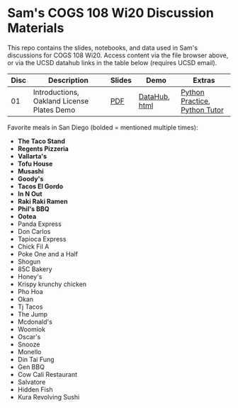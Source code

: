 # Sam's COGS 108 Wi20 Discussion Materials

This repo contains the slides, notebooks, and data used in Sam's discussions
for COGS 108 Wi20. Access content via the file browser above, or via the UCSD
datahub links in the table below (requires UCSD email).

| Disc | Description                                | Slides     | Demo                        | Extras                                      |
| ---- | ------------------------------------------ | ---------- | --------------------------- | ------------------------------------------- |
| 01   | Introductions, Oakland License Plates Demo | [PDF][s01] | [DataHub][d01], [html][n01] | [Python Practice][e01], [Python Tutor][e02] |

[s01]: https://github.com/SamLau95/cogs108disc-wi20/blob/master/disc01/disc01.pdf
[d01]: http://datahub.ucsd.edu/hub/user-redirect/git-sync?repo=https://github.com/SamLau95/cogs108disc-wi20&subPath=disc01/disc01.ipynb
[n01]: https://nbviewer.jupyter.org/github/SamLau95/cogs108disc-wi20/blob/master/disc01/disc01.ipynb
[e01]: http://datahub.ucsd.edu/hub/user-redirect/git-sync?repo=https://github.com/SamLau95/python-bootcamp-2019&subPath=lab01/
[e02]: http://pythontutor.com/

Favorite meals in San Diego (bolded = mentioned multiple times):

- **The Taco Stand**
- **Regents Pizzeria**
- **Vallarta's**
- **Tofu House**
- **Musashi**
- **Goody's**
- **Tacos El Gordo**
- **In N Out**
- **Raki Raki Ramen**
- **Phil's BBQ**
- **Ootea**
- Panda Express
- Don Carlos
- Tapioca Express
- Chick Fil A
- Poke One and a Half
- Shogun
- 85C Bakery
- Honey's
- Krispy krunchy chicken
- Pho Hoa
- Okan
- Tj Tacos
- The Jump
- Mcdonald's
- Woomiok
- Oscar's
- Snooze
- Monello
- Din Tai Fung
- Gen BBQ
- Cow Cali Restaurant
- Salvatore
- Hidden Fish
- Kura Revolving Sushi
